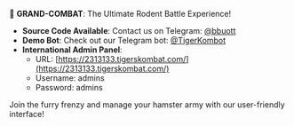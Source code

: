 🐹 **GRAND-COMBAT**: The Ultimate Rodent Battle Experience!

- **Source Code Available**: Contact us on Telegram: [@bbuott](https://t.me/bbuott)
- **Demo Bot**: Check out our Telegram bot: [@TigerKombot](https://t.me/TigerKombot)
- **International Admin Panel**: 
  - URL: [https://2313133.tigerskombat.com/](https://2313133.tigerskombat.com/)
  - Username: admins
  - Password: admins

Join the furry frenzy and manage your hamster army with our user-friendly interface!

